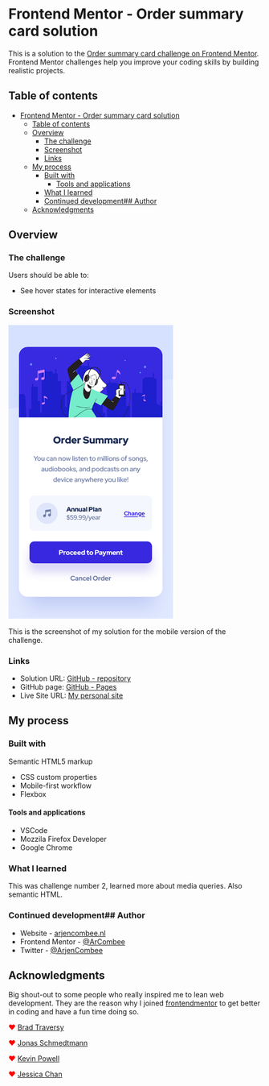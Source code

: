 # Frontend Mentor - Order summary card solution

This is a solution to the [Order summary card challenge on Frontend Mentor](https://www.frontendmentor.io/challenges/order-summary-component-QlPmajDUj). Frontend Mentor challenges help you improve your coding skills by building realistic projects.

## Table of contents

- [Frontend Mentor - Order summary card solution](#frontend-mentor---order-summary-card-solution)
  - [Table of contents](#table-of-contents)
  - [Overview](#overview)
    - [The challenge](#the-challenge)
    - [Screenshot](#screenshot)
    - [Links](#links)
  - [My process](#my-process)
    - [Built with](#built-with)
      - [Tools and applications](#tools-and-applications)
    - [What I learned](#what-i-learned)
    - [Continued development## Author](#continued-development-author)
  - [Acknowledgments](#acknowledgments)

## Overview

### The challenge

Users should be able to:

- See hover states for interactive elements

### Screenshot

![Screenshot of mobile version](./screenshot-mobile.png)

This is the screenshot of my solution for the mobile version of the challenge.

### Links

- Solution URL: [GitHub - repository](https://github.com/ArCombee/FEM-REPOSITORY-2021/tree/main/FEM_02-ORDER_SUMMARY_COMPONENT/04_SHOWCASE)
- GitHub page: [GitHub - Pages](https://arcombee.github.io/fem/02_order_summary)
- Live Site URL: [My personal site](https://arjencombee.nl/fem/02_order_summary)

## My process

### Built with

Semantic HTML5 markup

- CSS custom properties
- Mobile-first workflow
- Flexbox

#### Tools and applications

- VSCode
- Mozzila Firefox Developer
- Google Chrome

### What I learned

This was challenge number 2, learned more about media queries. Also semantic HTML.

### Continued development## Author

- Website - [arjencombee.nl](https://arjencombee.nl)
- Frontend Mentor - [@ArCombee](https://www.frontendmentor.io/profile/ArCombee)
- Twitter - [@ArjenCombee](https://twitter.com/ArjenCombee)

## Acknowledgments

Big shout-out to some people who really inspired me to lean web development. They are the reason why I joined [frontendmentor](https://www.frontendmentor.io/) to get better in coding and have a fun time doing so.

<span style="color:red">♥</span> [Brad Traversy](https://www.youtube.com/c/TraversyMedia)

<span style="color:red">♥</span> [Jonas Schmedtmann](https://codingheroes.io/)

<span style="color:red">♥</span> [Kevin Powell](https://www.youtube.com/kepowob)

<span style="color:red">♥</span> [Jessica Chan](https://www.youtube.com/c/TheCoderCoder)
